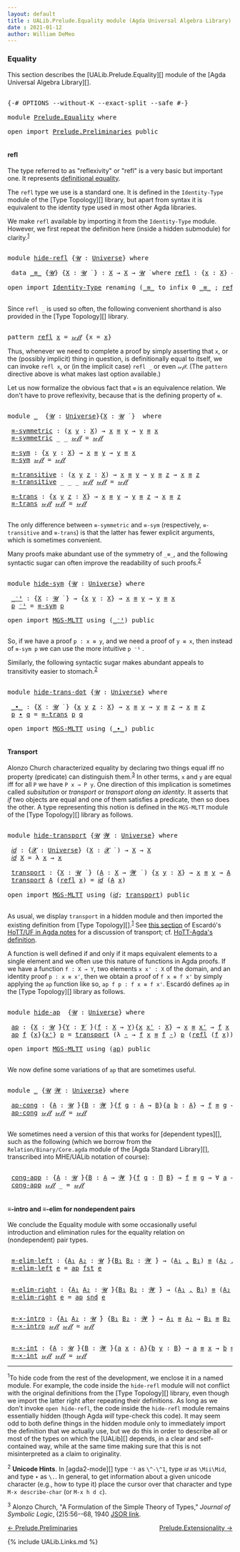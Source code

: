 ```yaml
---
layout: default
title : UALib.Prelude.Equality module (Agda Universal Algebra Library)
date : 2021-01-12
author: William DeMeo
---
```


### <a id="equality">Equality</a>

This section describes the [UALib.Prelude.Equality][] module of the [Agda Universal Algebra Library][].

<pre class="Agda">

<a id="291" class="Symbol">{-#</a> <a id="295" class="Keyword">OPTIONS</a> <a id="303" class="Pragma">--without-K</a> <a id="315" class="Pragma">--exact-split</a> <a id="329" class="Pragma">--safe</a> <a id="336" class="Symbol">#-}</a>

<a id="341" class="Keyword">module</a> <a id="348" href="Prelude.Equality.html" class="Module">Prelude.Equality</a> <a id="365" class="Keyword">where</a>

<a id="372" class="Keyword">open</a> <a id="377" class="Keyword">import</a> <a id="384" href="Prelude.Preliminaries.html" class="Module">Prelude.Preliminaries</a> <a id="406" class="Keyword">public</a>

</pre>

#### <a id="refl">refl</a>

The type referred to as "reflexivity" or "refl" is a very basic but important one. It represents [definitional equality](https://ncatlab.org/nlab/show/equality#definitional_equality).

The `refl` type we use is a standard one. It is defined in the `Identity-Type` module of the [Type Topology][] library, but apart from syntax it is equivalent to the identity type used in most other Agda libraries.

We make `refl` available by importing it from the `Identity-Type` module.  However, we first repeat the definition here (inside a hidden submodule) for clarity.<sup>[1](Prelude.Equality.html#fn1)</sup>

<pre class="Agda">

<a id="1072" class="Keyword">module</a> <a id="hide-refl"></a><a id="1079" href="Prelude.Equality.html#1079" class="Module">hide-refl</a> <a id="1089" class="Symbol">{</a><a id="1090" href="Prelude.Equality.html#1090" class="Bound">𝓤</a> <a id="1092" class="Symbol">:</a> <a id="1094" href="Agda.Primitive.html#423" class="Postulate">Universe</a><a id="1102" class="Symbol">}</a> <a id="1104" class="Keyword">where</a>

 <a id="1112" class="Keyword">data</a> <a id="hide-refl._≡_"></a><a id="1117" href="Prelude.Equality.html#1117" class="Datatype Operator">_≡_</a> <a id="1121" class="Symbol">{</a><a id="1122" href="Prelude.Equality.html#1122" class="Bound">𝓤</a><a id="1123" class="Symbol">}</a> <a id="1125" class="Symbol">{</a><a id="1126" href="Prelude.Equality.html#1126" class="Bound">X</a> <a id="1128" class="Symbol">:</a> <a id="1130" href="Prelude.Equality.html#1122" class="Bound">𝓤</a> <a id="1132" href="Universes.html#403" class="Function Operator">̇</a> <a id="1134" class="Symbol">}</a> <a id="1136" class="Symbol">:</a> <a id="1138" href="Prelude.Equality.html#1126" class="Bound">X</a> <a id="1140" class="Symbol">→</a> <a id="1142" href="Prelude.Equality.html#1126" class="Bound">X</a> <a id="1144" class="Symbol">→</a> <a id="1146" href="Prelude.Equality.html#1122" class="Bound">𝓤</a> <a id="1148" href="Universes.html#403" class="Function Operator">̇</a> <a id="1150" class="Keyword">where</a> <a id="hide-refl._≡_.refl"></a><a id="1156" href="Prelude.Equality.html#1156" class="InductiveConstructor">refl</a> <a id="1161" class="Symbol">:</a> <a id="1163" class="Symbol">{</a><a id="1164" href="Prelude.Equality.html#1164" class="Bound">x</a> <a id="1166" class="Symbol">:</a> <a id="1168" href="Prelude.Equality.html#1126" class="Bound">X</a><a id="1169" class="Symbol">}</a> <a id="1171" class="Symbol">→</a> <a id="1173" href="Prelude.Equality.html#1164" class="Bound">x</a> <a id="1175" href="Prelude.Equality.html#1117" class="Datatype Operator">≡</a> <a id="1177" href="Prelude.Equality.html#1164" class="Bound">x</a>

<a id="1180" class="Keyword">open</a> <a id="1185" class="Keyword">import</a> <a id="1192" href="Identity-Type.html" class="Module">Identity-Type</a> <a id="1206" class="Keyword">renaming</a> <a id="1215" class="Symbol">(</a><a id="1216" href="Identity-Type.html#121" class="Datatype Operator">_≡_</a> <a id="1220" class="Symbol">to</a> <a id="1223" class="Keyword">infix</a> <a id="1229" class="Number">0</a> <a id="_≡_"></a><a id="1231" href="Prelude.Equality.html#1231" class="Datatype Operator">_≡_</a> <a id="1235" class="Symbol">;</a> <a id="1237" href="Identity-Type.html#162" class="InductiveConstructor">refl</a> <a id="1242" class="Symbol">to</a> <a id="refl"></a><a id="1245" href="Prelude.Equality.html#1245" class="InductiveConstructor">𝓇ℯ𝒻𝓁</a><a id="1249" class="Symbol">)</a> <a id="1251" class="Keyword">public</a>

</pre>

Since `refl _` is used so often, the following convenient shorthand is also provided in the [Type Topology][] library.

<pre class="Agda">

<a id="1405" class="Keyword">pattern</a> <a id="refl"></a><a id="1413" href="Prelude.Equality.html#1413" class="InductiveConstructor">refl</a> <a id="1418" href="Prelude.Equality.html#1432" class="Bound">x</a> <a id="1420" class="Symbol">=</a> <a id="1422" href="Prelude.Equality.html#1245" class="InductiveConstructor">𝓇ℯ𝒻𝓁</a> <a id="1427" class="Symbol">{</a>x <a id="1430" class="Symbol">=</a> <a id="1432" href="Prelude.Equality.html#1432" class="Bound">x</a><a id="1433" class="Symbol">}</a>
</pre>

Thus, whenever we need to complete a proof by simply asserting that `x`, or the (possibly implicit) thing in question, is definitionally equal to itself, we can invoke `refl x`, or (in the implicit case) `refl _` or even `𝓇ℯ𝒻𝓁`. (The `pattern` directive above is what makes last option available.)


Let us now formalize the obvious fact that `≡` is an equivalence relation.  We don't have to prove reflexivity, because that is the defining property of `≡`.

<pre class="Agda">

<a id="1920" class="Keyword">module</a> <a id="1927" href="Prelude.Equality.html#1927" class="Module">_</a>  <a id="1930" class="Symbol">{</a><a id="1931" href="Prelude.Equality.html#1931" class="Bound">𝓤</a> <a id="1933" class="Symbol">:</a> <a id="1935" href="Agda.Primitive.html#423" class="Postulate">Universe</a><a id="1943" class="Symbol">}{</a><a id="1945" href="Prelude.Equality.html#1945" class="Bound">X</a> <a id="1947" class="Symbol">:</a> <a id="1949" href="Prelude.Equality.html#1931" class="Bound">𝓤</a> <a id="1951" href="Universes.html#403" class="Function Operator">̇</a> <a id="1953" class="Symbol">}</a>  <a id="1956" class="Keyword">where</a>

 <a id="1964" href="Prelude.Equality.html#1964" class="Function">≡-symmetric</a> <a id="1976" class="Symbol">:</a> <a id="1978" class="Symbol">(</a><a id="1979" href="Prelude.Equality.html#1979" class="Bound">x</a> <a id="1981" href="Prelude.Equality.html#1981" class="Bound">y</a> <a id="1983" class="Symbol">:</a> <a id="1985" href="Prelude.Equality.html#1945" class="Bound">X</a><a id="1986" class="Symbol">)</a> <a id="1988" class="Symbol">→</a> <a id="1990" href="Prelude.Equality.html#1979" class="Bound">x</a> <a id="1992" href="Prelude.Equality.html#1231" class="Datatype Operator">≡</a> <a id="1994" href="Prelude.Equality.html#1981" class="Bound">y</a> <a id="1996" class="Symbol">→</a> <a id="1998" href="Prelude.Equality.html#1981" class="Bound">y</a> <a id="2000" href="Prelude.Equality.html#1231" class="Datatype Operator">≡</a> <a id="2002" href="Prelude.Equality.html#1979" class="Bound">x</a>
 <a id="2005" href="Prelude.Equality.html#1964" class="Function">≡-symmetric</a> <a id="2017" class="Symbol">_</a> <a id="2019" class="Symbol">_</a> <a id="2021" href="Prelude.Equality.html#1245" class="InductiveConstructor">𝓇ℯ𝒻𝓁</a> <a id="2026" class="Symbol">=</a> <a id="2028" href="Prelude.Equality.html#1245" class="InductiveConstructor">𝓇ℯ𝒻𝓁</a>

 <a id="2035" href="Prelude.Equality.html#2035" class="Function">≡-sym</a> <a id="2041" class="Symbol">:</a> <a id="2043" class="Symbol">{</a><a id="2044" href="Prelude.Equality.html#2044" class="Bound">x</a> <a id="2046" href="Prelude.Equality.html#2046" class="Bound">y</a> <a id="2048" class="Symbol">:</a> <a id="2050" href="Prelude.Equality.html#1945" class="Bound">X</a><a id="2051" class="Symbol">}</a> <a id="2053" class="Symbol">→</a> <a id="2055" href="Prelude.Equality.html#2044" class="Bound">x</a> <a id="2057" href="Prelude.Equality.html#1231" class="Datatype Operator">≡</a> <a id="2059" href="Prelude.Equality.html#2046" class="Bound">y</a> <a id="2061" class="Symbol">→</a> <a id="2063" href="Prelude.Equality.html#2046" class="Bound">y</a> <a id="2065" href="Prelude.Equality.html#1231" class="Datatype Operator">≡</a> <a id="2067" href="Prelude.Equality.html#2044" class="Bound">x</a>
 <a id="2070" href="Prelude.Equality.html#2035" class="Function">≡-sym</a> <a id="2076" href="Prelude.Equality.html#1245" class="InductiveConstructor">𝓇ℯ𝒻𝓁</a> <a id="2081" class="Symbol">=</a> <a id="2083" href="Prelude.Equality.html#1245" class="InductiveConstructor">𝓇ℯ𝒻𝓁</a>

 <a id="2090" href="Prelude.Equality.html#2090" class="Function">≡-transitive</a> <a id="2103" class="Symbol">:</a> <a id="2105" class="Symbol">(</a><a id="2106" href="Prelude.Equality.html#2106" class="Bound">x</a> <a id="2108" href="Prelude.Equality.html#2108" class="Bound">y</a> <a id="2110" href="Prelude.Equality.html#2110" class="Bound">z</a> <a id="2112" class="Symbol">:</a> <a id="2114" href="Prelude.Equality.html#1945" class="Bound">X</a><a id="2115" class="Symbol">)</a> <a id="2117" class="Symbol">→</a> <a id="2119" href="Prelude.Equality.html#2106" class="Bound">x</a> <a id="2121" href="Prelude.Equality.html#1231" class="Datatype Operator">≡</a> <a id="2123" href="Prelude.Equality.html#2108" class="Bound">y</a> <a id="2125" class="Symbol">→</a> <a id="2127" href="Prelude.Equality.html#2108" class="Bound">y</a> <a id="2129" href="Prelude.Equality.html#1231" class="Datatype Operator">≡</a> <a id="2131" href="Prelude.Equality.html#2110" class="Bound">z</a> <a id="2133" class="Symbol">→</a> <a id="2135" href="Prelude.Equality.html#2106" class="Bound">x</a> <a id="2137" href="Prelude.Equality.html#1231" class="Datatype Operator">≡</a> <a id="2139" href="Prelude.Equality.html#2110" class="Bound">z</a>
 <a id="2142" href="Prelude.Equality.html#2090" class="Function">≡-transitive</a> <a id="2155" class="Symbol">_</a> <a id="2157" class="Symbol">_</a> <a id="2159" class="Symbol">_</a> <a id="2161" href="Prelude.Equality.html#1245" class="InductiveConstructor">𝓇ℯ𝒻𝓁</a> <a id="2166" href="Prelude.Equality.html#1245" class="InductiveConstructor">𝓇ℯ𝒻𝓁</a> <a id="2171" class="Symbol">=</a> <a id="2173" href="Prelude.Equality.html#1245" class="InductiveConstructor">𝓇ℯ𝒻𝓁</a>

 <a id="2180" href="Prelude.Equality.html#2180" class="Function">≡-trans</a> <a id="2188" class="Symbol">:</a> <a id="2190" class="Symbol">{</a><a id="2191" href="Prelude.Equality.html#2191" class="Bound">x</a> <a id="2193" href="Prelude.Equality.html#2193" class="Bound">y</a> <a id="2195" href="Prelude.Equality.html#2195" class="Bound">z</a> <a id="2197" class="Symbol">:</a> <a id="2199" href="Prelude.Equality.html#1945" class="Bound">X</a><a id="2200" class="Symbol">}</a> <a id="2202" class="Symbol">→</a> <a id="2204" href="Prelude.Equality.html#2191" class="Bound">x</a> <a id="2206" href="Prelude.Equality.html#1231" class="Datatype Operator">≡</a> <a id="2208" href="Prelude.Equality.html#2193" class="Bound">y</a> <a id="2210" class="Symbol">→</a> <a id="2212" href="Prelude.Equality.html#2193" class="Bound">y</a> <a id="2214" href="Prelude.Equality.html#1231" class="Datatype Operator">≡</a> <a id="2216" href="Prelude.Equality.html#2195" class="Bound">z</a> <a id="2218" class="Symbol">→</a> <a id="2220" href="Prelude.Equality.html#2191" class="Bound">x</a> <a id="2222" href="Prelude.Equality.html#1231" class="Datatype Operator">≡</a> <a id="2224" href="Prelude.Equality.html#2195" class="Bound">z</a>
 <a id="2227" href="Prelude.Equality.html#2180" class="Function">≡-trans</a> <a id="2235" href="Prelude.Equality.html#1245" class="InductiveConstructor">𝓇ℯ𝒻𝓁</a> <a id="2240" href="Prelude.Equality.html#1245" class="InductiveConstructor">𝓇ℯ𝒻𝓁</a> <a id="2245" class="Symbol">=</a> <a id="2247" href="Prelude.Equality.html#1245" class="InductiveConstructor">𝓇ℯ𝒻𝓁</a>

</pre>

The only difference between `≡-symmetric` and `≡-sym` (respectively, `≡-transitive` and `≡-trans`) is that the latter has fewer explicit arguments, which is sometimes convenient.

Many proofs make abundant use of the symmetry of `_≡_`, and the following syntactic sugar can often improve the readability of such proofs.<sup>[2](Prelude.Equality.html#fn2)</sup>

<pre class="Agda">

<a id="2641" class="Keyword">module</a> <a id="hide-sym"></a><a id="2648" href="Prelude.Equality.html#2648" class="Module">hide-sym</a> <a id="2657" class="Symbol">{</a><a id="2658" href="Prelude.Equality.html#2658" class="Bound">𝓤</a> <a id="2660" class="Symbol">:</a> <a id="2662" href="Agda.Primitive.html#423" class="Postulate">Universe</a><a id="2670" class="Symbol">}</a> <a id="2672" class="Keyword">where</a>

 <a id="hide-sym._⁻¹"></a><a id="2680" href="Prelude.Equality.html#2680" class="Function Operator">_⁻¹</a> <a id="2684" class="Symbol">:</a> <a id="2686" class="Symbol">{</a><a id="2687" href="Prelude.Equality.html#2687" class="Bound">X</a> <a id="2689" class="Symbol">:</a> <a id="2691" href="Prelude.Equality.html#2658" class="Bound">𝓤</a> <a id="2693" href="Universes.html#403" class="Function Operator">̇</a> <a id="2695" class="Symbol">}</a> <a id="2697" class="Symbol">→</a> <a id="2699" class="Symbol">{</a><a id="2700" href="Prelude.Equality.html#2700" class="Bound">x</a> <a id="2702" href="Prelude.Equality.html#2702" class="Bound">y</a> <a id="2704" class="Symbol">:</a> <a id="2706" href="Prelude.Equality.html#2687" class="Bound">X</a><a id="2707" class="Symbol">}</a> <a id="2709" class="Symbol">→</a> <a id="2711" href="Prelude.Equality.html#2700" class="Bound">x</a> <a id="2713" href="Prelude.Equality.html#1231" class="Datatype Operator">≡</a> <a id="2715" href="Prelude.Equality.html#2702" class="Bound">y</a> <a id="2717" class="Symbol">→</a> <a id="2719" href="Prelude.Equality.html#2702" class="Bound">y</a> <a id="2721" href="Prelude.Equality.html#1231" class="Datatype Operator">≡</a> <a id="2723" href="Prelude.Equality.html#2700" class="Bound">x</a>
 <a id="2726" href="Prelude.Equality.html#2726" class="Bound">p</a> <a id="2728" href="Prelude.Equality.html#2680" class="Function Operator">⁻¹</a> <a id="2731" class="Symbol">=</a> <a id="2733" href="Prelude.Equality.html#2035" class="Function">≡-sym</a> <a id="2739" href="Prelude.Equality.html#2726" class="Bound">p</a>

<a id="2742" class="Keyword">open</a> <a id="2747" class="Keyword">import</a> <a id="2754" href="MGS-MLTT.html" class="Module">MGS-MLTT</a> <a id="2763" class="Keyword">using</a> <a id="2769" class="Symbol">(</a><a id="2770" href="MGS-MLTT.html#6125" class="Function Operator">_⁻¹</a><a id="2773" class="Symbol">)</a> <a id="2775" class="Keyword">public</a>

</pre>

So, if we have a proof `p : x ≡ y`, and we need a proof of `y ≡ x`, then instead of `≡-sym p` we can use the more intuitive `p ⁻¹` .

Similarly, the following syntactic sugar makes abundant appeals to transitivity easier to stomach.<sup>[2](Prelude.Equality.html#fn2)</sup>

<pre class="Agda">

<a id="3084" class="Keyword">module</a> <a id="hide-trans-dot"></a><a id="3091" href="Prelude.Equality.html#3091" class="Module">hide-trans-dot</a> <a id="3106" class="Symbol">{</a><a id="3107" href="Prelude.Equality.html#3107" class="Bound">𝓤</a> <a id="3109" class="Symbol">:</a> <a id="3111" href="Agda.Primitive.html#423" class="Postulate">Universe</a><a id="3119" class="Symbol">}</a> <a id="3121" class="Keyword">where</a>

 <a id="hide-trans-dot._∙_"></a><a id="3129" href="Prelude.Equality.html#3129" class="Function Operator">_∙_</a> <a id="3133" class="Symbol">:</a> <a id="3135" class="Symbol">{</a><a id="3136" href="Prelude.Equality.html#3136" class="Bound">X</a> <a id="3138" class="Symbol">:</a> <a id="3140" href="Prelude.Equality.html#3107" class="Bound">𝓤</a> <a id="3142" href="Universes.html#403" class="Function Operator">̇</a> <a id="3144" class="Symbol">}</a> <a id="3146" class="Symbol">{</a><a id="3147" href="Prelude.Equality.html#3147" class="Bound">x</a> <a id="3149" href="Prelude.Equality.html#3149" class="Bound">y</a> <a id="3151" href="Prelude.Equality.html#3151" class="Bound">z</a> <a id="3153" class="Symbol">:</a> <a id="3155" href="Prelude.Equality.html#3136" class="Bound">X</a><a id="3156" class="Symbol">}</a> <a id="3158" class="Symbol">→</a> <a id="3160" href="Prelude.Equality.html#3147" class="Bound">x</a> <a id="3162" href="Prelude.Equality.html#1231" class="Datatype Operator">≡</a> <a id="3164" href="Prelude.Equality.html#3149" class="Bound">y</a> <a id="3166" class="Symbol">→</a> <a id="3168" href="Prelude.Equality.html#3149" class="Bound">y</a> <a id="3170" href="Prelude.Equality.html#1231" class="Datatype Operator">≡</a> <a id="3172" href="Prelude.Equality.html#3151" class="Bound">z</a> <a id="3174" class="Symbol">→</a> <a id="3176" href="Prelude.Equality.html#3147" class="Bound">x</a> <a id="3178" href="Prelude.Equality.html#1231" class="Datatype Operator">≡</a> <a id="3180" href="Prelude.Equality.html#3151" class="Bound">z</a>
 <a id="3183" href="Prelude.Equality.html#3183" class="Bound">p</a> <a id="3185" href="Prelude.Equality.html#3129" class="Function Operator">∙</a> <a id="3187" href="Prelude.Equality.html#3187" class="Bound">q</a> <a id="3189" class="Symbol">=</a> <a id="3191" href="Prelude.Equality.html#2180" class="Function">≡-trans</a> <a id="3199" href="Prelude.Equality.html#3183" class="Bound">p</a> <a id="3201" href="Prelude.Equality.html#3187" class="Bound">q</a>

<a id="3204" class="Keyword">open</a> <a id="3209" class="Keyword">import</a> <a id="3216" href="MGS-MLTT.html" class="Module">MGS-MLTT</a> <a id="3225" class="Keyword">using</a> <a id="3231" class="Symbol">(</a><a id="3232" href="MGS-MLTT.html#5910" class="Function Operator">_∙_</a><a id="3235" class="Symbol">)</a> <a id="3237" class="Keyword">public</a>

</pre>

#### <a id="transport">Transport</a>

Alonzo Church characterized equality by declaring two things equal iff no property (predicate) can distinguish them.<sup>[3](Prelude.Equality.html#fn3)</sup>  In other terms, `x` and `y` are equal iff for all `P` we have `P x → P y`.  One direction of this implication is sometimes called *subsitution* or *transport* or *transport along an identity*.  It asserts that *if* two objects are equal and one of them satisfies a predicate, then so does the other. A type representing this notion is defined in the `MGS-MLTT` module of the [Type Topology][] library as follows.

<pre class="Agda">

<a id="3882" class="Keyword">module</a> <a id="hide-transport"></a><a id="3889" href="Prelude.Equality.html#3889" class="Module">hide-transport</a> <a id="3904" class="Symbol">{</a><a id="3905" href="Prelude.Equality.html#3905" class="Bound">𝓤</a> <a id="3907" href="Prelude.Equality.html#3907" class="Bound">𝓦</a> <a id="3909" class="Symbol">:</a> <a id="3911" href="Agda.Primitive.html#423" class="Postulate">Universe</a><a id="3919" class="Symbol">}</a> <a id="3921" class="Keyword">where</a>

 <a id="hide-transport.𝑖𝑑"></a><a id="3929" href="Prelude.Equality.html#3929" class="Function">𝑖𝑑</a> <a id="3932" class="Symbol">:</a> <a id="3934" class="Symbol">{</a><a id="3935" href="Prelude.Equality.html#3935" class="Bound">𝓧</a> <a id="3937" class="Symbol">:</a> <a id="3939" href="Agda.Primitive.html#423" class="Postulate">Universe</a><a id="3947" class="Symbol">}</a> <a id="3949" class="Symbol">(</a><a id="3950" href="Prelude.Equality.html#3950" class="Bound">X</a> <a id="3952" class="Symbol">:</a> <a id="3954" href="Prelude.Equality.html#3935" class="Bound">𝓧</a> <a id="3956" href="Universes.html#403" class="Function Operator">̇</a> <a id="3958" class="Symbol">)</a> <a id="3960" class="Symbol">→</a> <a id="3962" href="Prelude.Equality.html#3950" class="Bound">X</a> <a id="3964" class="Symbol">→</a> <a id="3966" href="Prelude.Equality.html#3950" class="Bound">X</a>
 <a id="3969" href="Prelude.Equality.html#3929" class="Function">𝑖𝑑</a> <a id="3972" href="Prelude.Equality.html#3972" class="Bound">X</a> <a id="3974" class="Symbol">=</a> <a id="3976" class="Symbol">λ</a> <a id="3978" href="Prelude.Equality.html#3978" class="Bound">x</a> <a id="3980" class="Symbol">→</a> <a id="3982" href="Prelude.Equality.html#3978" class="Bound">x</a>

 <a id="hide-transport.transport"></a><a id="3986" href="Prelude.Equality.html#3986" class="Function">transport</a> <a id="3996" class="Symbol">:</a> <a id="3998" class="Symbol">{</a><a id="3999" href="Prelude.Equality.html#3999" class="Bound">X</a> <a id="4001" class="Symbol">:</a> <a id="4003" href="Prelude.Equality.html#3905" class="Bound">𝓤</a> <a id="4005" href="Universes.html#403" class="Function Operator">̇</a> <a id="4007" class="Symbol">}</a> <a id="4009" class="Symbol">(</a><a id="4010" href="Prelude.Equality.html#4010" class="Bound">A</a> <a id="4012" class="Symbol">:</a> <a id="4014" href="Prelude.Equality.html#3999" class="Bound">X</a> <a id="4016" class="Symbol">→</a> <a id="4018" href="Prelude.Equality.html#3907" class="Bound">𝓦</a> <a id="4020" href="Universes.html#403" class="Function Operator">̇</a> <a id="4022" class="Symbol">)</a> <a id="4024" class="Symbol">{</a><a id="4025" href="Prelude.Equality.html#4025" class="Bound">x</a> <a id="4027" href="Prelude.Equality.html#4027" class="Bound">y</a> <a id="4029" class="Symbol">:</a> <a id="4031" href="Prelude.Equality.html#3999" class="Bound">X</a><a id="4032" class="Symbol">}</a> <a id="4034" class="Symbol">→</a> <a id="4036" href="Prelude.Equality.html#4025" class="Bound">x</a> <a id="4038" href="Prelude.Equality.html#1231" class="Datatype Operator">≡</a> <a id="4040" href="Prelude.Equality.html#4027" class="Bound">y</a> <a id="4042" class="Symbol">→</a> <a id="4044" href="Prelude.Equality.html#4010" class="Bound">A</a> <a id="4046" href="Prelude.Equality.html#4025" class="Bound">x</a> <a id="4048" class="Symbol">→</a> <a id="4050" href="Prelude.Equality.html#4010" class="Bound">A</a> <a id="4052" href="Prelude.Equality.html#4027" class="Bound">y</a>
 <a id="4055" href="Prelude.Equality.html#3986" class="Function">transport</a> <a id="4065" href="Prelude.Equality.html#4065" class="Bound">A</a> <a id="4067" class="Symbol">(</a><a id="4068" href="Prelude.Equality.html#1413" class="InductiveConstructor">refl</a> <a id="4073" href="Prelude.Equality.html#4073" class="Bound">x</a><a id="4074" class="Symbol">)</a> <a id="4076" class="Symbol">=</a> <a id="4078" href="Prelude.Equality.html#3929" class="Function">𝑖𝑑</a> <a id="4081" class="Symbol">(</a><a id="4082" href="Prelude.Equality.html#4065" class="Bound">A</a> <a id="4084" href="Prelude.Equality.html#4073" class="Bound">x</a><a id="4085" class="Symbol">)</a>

<a id="4088" class="Keyword">open</a> <a id="4093" class="Keyword">import</a> <a id="4100" href="MGS-MLTT.html" class="Module">MGS-MLTT</a> <a id="4109" class="Keyword">using</a> <a id="4115" class="Symbol">(</a><a id="4116" href="MGS-MLTT.html#3778" class="Function">𝑖𝑑</a><a id="4118" class="Symbol">;</a> <a id="4120" href="MGS-MLTT.html#4946" class="Function">transport</a><a id="4129" class="Symbol">)</a> <a id="4131" class="Keyword">public</a>

</pre>

As usual, we display `transport` in a hidden module and then imported the existing definition from [Type Topology][].<sup>[1](Preliminaries.Equality.html#fn1)</sup> See [this section](https://www.cs.bham.ac.uk/~mhe/HoTT-UF-in-Agda-Lecture-Notes/HoTT-UF-Agda.html#70309) of Escardó's [HoTT/UF in Agda notes](https://www.cs.bham.ac.uk/~mhe/HoTT-UF-in-Agda-Lecture-Notes/HoTT-UF-Agda.html) for a discussion of transport; cf. [HoTT-Agda's definition](https://github.com/HoTT/HoTT-Agda/blob/master/core/lib/Base.agda).

A function is well defined if and only if it maps equivalent elements to a single element and we often use this nature of functions in Agda proofs.  If we have a function `f : X → Y`, two elements `x x' : X` of the domain, and an identity proof `p : x ≡ x'`, then we obtain a proof of `f x ≡ f x'` by simply applying the `ap` function like so, `ap f p : f x ≡ f x'`. Escardó defines `ap` in the [Type Topology][] library as follows.

<pre class="Agda">

<a id="5114" class="Keyword">module</a> <a id="hide-ap"></a><a id="5121" href="Prelude.Equality.html#5121" class="Module">hide-ap</a>  <a id="5130" class="Symbol">{</a><a id="5131" href="Prelude.Equality.html#5131" class="Bound">𝓤</a> <a id="5133" class="Symbol">:</a> <a id="5135" href="Agda.Primitive.html#423" class="Postulate">Universe</a><a id="5143" class="Symbol">}</a> <a id="5145" class="Keyword">where</a>

 <a id="hide-ap.ap"></a><a id="5153" href="Prelude.Equality.html#5153" class="Function">ap</a> <a id="5156" class="Symbol">:</a> <a id="5158" class="Symbol">{</a><a id="5159" href="Prelude.Equality.html#5159" class="Bound">X</a> <a id="5161" class="Symbol">:</a> <a id="5163" href="Prelude.Equality.html#5131" class="Bound">𝓤</a> <a id="5165" href="Universes.html#403" class="Function Operator">̇</a><a id="5166" class="Symbol">}{</a><a id="5168" href="Prelude.Equality.html#5168" class="Bound">Y</a> <a id="5170" class="Symbol">:</a> <a id="5172" href="Universes.html#262" class="Generalizable">𝓥</a> <a id="5174" href="Universes.html#403" class="Function Operator">̇</a><a id="5175" class="Symbol">}(</a><a id="5177" href="Prelude.Equality.html#5177" class="Bound">f</a> <a id="5179" class="Symbol">:</a> <a id="5181" href="Prelude.Equality.html#5159" class="Bound">X</a> <a id="5183" class="Symbol">→</a> <a id="5185" href="Prelude.Equality.html#5168" class="Bound">Y</a><a id="5186" class="Symbol">){</a><a id="5188" href="Prelude.Equality.html#5188" class="Bound">x</a> <a id="5190" href="Prelude.Equality.html#5190" class="Bound">x&#39;</a> <a id="5193" class="Symbol">:</a> <a id="5195" href="Prelude.Equality.html#5159" class="Bound">X</a><a id="5196" class="Symbol">}</a> <a id="5198" class="Symbol">→</a> <a id="5200" href="Prelude.Equality.html#5188" class="Bound">x</a> <a id="5202" href="Prelude.Equality.html#1231" class="Datatype Operator">≡</a> <a id="5204" href="Prelude.Equality.html#5190" class="Bound">x&#39;</a> <a id="5207" class="Symbol">→</a> <a id="5209" href="Prelude.Equality.html#5177" class="Bound">f</a> <a id="5211" href="Prelude.Equality.html#5188" class="Bound">x</a> <a id="5213" href="Prelude.Equality.html#1231" class="Datatype Operator">≡</a> <a id="5215" href="Prelude.Equality.html#5177" class="Bound">f</a> <a id="5217" href="Prelude.Equality.html#5190" class="Bound">x&#39;</a>
 <a id="5221" href="Prelude.Equality.html#5153" class="Function">ap</a> <a id="5224" href="Prelude.Equality.html#5224" class="Bound">f</a> <a id="5226" class="Symbol">{</a><a id="5227" href="Prelude.Equality.html#5227" class="Bound">x</a><a id="5228" class="Symbol">}{</a><a id="5230" href="Prelude.Equality.html#5230" class="Bound">x&#39;</a><a id="5232" class="Symbol">}</a> <a id="5234" href="Prelude.Equality.html#5234" class="Bound">p</a> <a id="5236" class="Symbol">=</a> <a id="5238" href="MGS-MLTT.html#4946" class="Function">transport</a> <a id="5248" class="Symbol">(λ</a> <a id="5251" href="Prelude.Equality.html#5251" class="Bound">-</a> <a id="5253" class="Symbol">→</a> <a id="5255" href="Prelude.Equality.html#5224" class="Bound">f</a> <a id="5257" href="Prelude.Equality.html#5227" class="Bound">x</a> <a id="5259" href="Prelude.Equality.html#1231" class="Datatype Operator">≡</a> <a id="5261" href="Prelude.Equality.html#5224" class="Bound">f</a> <a id="5263" href="Prelude.Equality.html#5251" class="Bound">-</a><a id="5264" class="Symbol">)</a> <a id="5266" href="Prelude.Equality.html#5234" class="Bound">p</a> <a id="5268" class="Symbol">(</a><a id="5269" href="Prelude.Equality.html#1413" class="InductiveConstructor">refl</a> <a id="5274" class="Symbol">(</a><a id="5275" href="Prelude.Equality.html#5224" class="Bound">f</a> <a id="5277" href="Prelude.Equality.html#5227" class="Bound">x</a><a id="5278" class="Symbol">))</a>

<a id="5282" class="Keyword">open</a> <a id="5287" class="Keyword">import</a> <a id="5294" href="MGS-MLTT.html" class="Module">MGS-MLTT</a> <a id="5303" class="Keyword">using</a> <a id="5309" class="Symbol">(</a><a id="5310" href="MGS-MLTT.html#6613" class="Function">ap</a><a id="5312" class="Symbol">)</a> <a id="5314" class="Keyword">public</a>

</pre>

We now define some variations of `ap` that are sometimes useful.

<pre class="Agda">

<a id="5414" class="Keyword">module</a> <a id="5421" href="Prelude.Equality.html#5421" class="Module">_</a> <a id="5423" class="Symbol">{</a><a id="5424" href="Prelude.Equality.html#5424" class="Bound">𝓤</a> <a id="5426" href="Prelude.Equality.html#5426" class="Bound">𝓦</a> <a id="5428" class="Symbol">:</a> <a id="5430" href="Agda.Primitive.html#423" class="Postulate">Universe</a><a id="5438" class="Symbol">}</a> <a id="5440" class="Keyword">where</a>

 <a id="5448" href="Prelude.Equality.html#5448" class="Function">ap-cong</a> <a id="5456" class="Symbol">:</a> <a id="5458" class="Symbol">{</a><a id="5459" href="Prelude.Equality.html#5459" class="Bound">A</a> <a id="5461" class="Symbol">:</a> <a id="5463" href="Prelude.Equality.html#5424" class="Bound">𝓤</a> <a id="5465" href="Universes.html#403" class="Function Operator">̇</a><a id="5466" class="Symbol">}{</a><a id="5468" href="Prelude.Equality.html#5468" class="Bound">B</a> <a id="5470" class="Symbol">:</a> <a id="5472" href="Prelude.Equality.html#5426" class="Bound">𝓦</a> <a id="5474" href="Universes.html#403" class="Function Operator">̇</a><a id="5475" class="Symbol">}{</a><a id="5477" href="Prelude.Equality.html#5477" class="Bound">f</a> <a id="5479" href="Prelude.Equality.html#5479" class="Bound">g</a> <a id="5481" class="Symbol">:</a> <a id="5483" href="Prelude.Equality.html#5459" class="Bound">A</a> <a id="5485" class="Symbol">→</a> <a id="5487" href="Prelude.Equality.html#5468" class="Bound">B</a><a id="5488" class="Symbol">}{</a><a id="5490" href="Prelude.Equality.html#5490" class="Bound">a</a> <a id="5492" href="Prelude.Equality.html#5492" class="Bound">b</a> <a id="5494" class="Symbol">:</a> <a id="5496" href="Prelude.Equality.html#5459" class="Bound">A</a><a id="5497" class="Symbol">}</a> <a id="5499" class="Symbol">→</a> <a id="5501" href="Prelude.Equality.html#5477" class="Bound">f</a> <a id="5503" href="Prelude.Equality.html#1231" class="Datatype Operator">≡</a> <a id="5505" href="Prelude.Equality.html#5479" class="Bound">g</a> <a id="5507" class="Symbol">→</a> <a id="5509" href="Prelude.Equality.html#5490" class="Bound">a</a> <a id="5511" href="Prelude.Equality.html#1231" class="Datatype Operator">≡</a> <a id="5513" href="Prelude.Equality.html#5492" class="Bound">b</a> <a id="5515" class="Symbol">→</a> <a id="5517" href="Prelude.Equality.html#5477" class="Bound">f</a> <a id="5519" href="Prelude.Equality.html#5490" class="Bound">a</a> <a id="5521" href="Prelude.Equality.html#1231" class="Datatype Operator">≡</a> <a id="5523" href="Prelude.Equality.html#5479" class="Bound">g</a> <a id="5525" href="Prelude.Equality.html#5492" class="Bound">b</a>
 <a id="5528" href="Prelude.Equality.html#5448" class="Function">ap-cong</a> <a id="5536" href="Prelude.Equality.html#1245" class="InductiveConstructor">𝓇ℯ𝒻𝓁</a> <a id="5541" href="Prelude.Equality.html#1245" class="InductiveConstructor">𝓇ℯ𝒻𝓁</a> <a id="5546" class="Symbol">=</a> <a id="5548" href="Prelude.Equality.html#1245" class="InductiveConstructor">𝓇ℯ𝒻𝓁</a>

</pre>

We sometimes need a version of this that works for [dependent types][], such as the following (which we borrow from the `Relation/Binary/Core.agda` module of the [Agda Standard Library][], transcribed into MHE/UALib notation of course):

<pre class="Agda">

 <a id="5819" href="Prelude.Equality.html#5819" class="Function">cong-app</a> <a id="5828" class="Symbol">:</a> <a id="5830" class="Symbol">{</a><a id="5831" href="Prelude.Equality.html#5831" class="Bound">A</a> <a id="5833" class="Symbol">:</a> <a id="5835" href="Prelude.Equality.html#5424" class="Bound">𝓤</a> <a id="5837" href="Universes.html#403" class="Function Operator">̇</a><a id="5838" class="Symbol">}{</a><a id="5840" href="Prelude.Equality.html#5840" class="Bound">B</a> <a id="5842" class="Symbol">:</a> <a id="5844" href="Prelude.Equality.html#5831" class="Bound">A</a> <a id="5846" class="Symbol">→</a> <a id="5848" href="Prelude.Equality.html#5426" class="Bound">𝓦</a> <a id="5850" href="Universes.html#403" class="Function Operator">̇</a><a id="5851" class="Symbol">}{</a><a id="5853" href="Prelude.Equality.html#5853" class="Bound">f</a> <a id="5855" href="Prelude.Equality.html#5855" class="Bound">g</a> <a id="5857" class="Symbol">:</a> <a id="5859" href="MGS-MLTT.html#3562" class="Function">Π</a> <a id="5861" href="Prelude.Equality.html#5840" class="Bound">B</a><a id="5862" class="Symbol">}</a> <a id="5864" class="Symbol">→</a> <a id="5866" href="Prelude.Equality.html#5853" class="Bound">f</a> <a id="5868" href="Prelude.Equality.html#1231" class="Datatype Operator">≡</a> <a id="5870" href="Prelude.Equality.html#5855" class="Bound">g</a> <a id="5872" class="Symbol">→</a> <a id="5874" class="Symbol">∀</a> <a id="5876" href="Prelude.Equality.html#5876" class="Bound">a</a> <a id="5878" class="Symbol">→</a> <a id="5880" href="Prelude.Equality.html#5853" class="Bound">f</a> <a id="5882" href="Prelude.Equality.html#5876" class="Bound">a</a> <a id="5884" href="Prelude.Equality.html#1231" class="Datatype Operator">≡</a> <a id="5886" href="Prelude.Equality.html#5855" class="Bound">g</a> <a id="5888" href="Prelude.Equality.html#5876" class="Bound">a</a>
 <a id="5891" href="Prelude.Equality.html#5819" class="Function">cong-app</a> <a id="5900" href="Prelude.Equality.html#1245" class="InductiveConstructor">𝓇ℯ𝒻𝓁</a> <a id="5905" class="Symbol">_</a> <a id="5907" class="Symbol">=</a> <a id="5909" href="Prelude.Equality.html#1245" class="InductiveConstructor">𝓇ℯ𝒻𝓁</a>

</pre>




#### <a id="≡-intro-and-≡-elim-for-nondependent-pairs">≡-intro and ≡-elim for nondependent pairs</a>

We conclude the Equality module with some occasionally useful introduction and elimination rules for the equality relation on (nondependent) pair types.


<pre class="Agda">

 <a id="6202" href="Prelude.Equality.html#6202" class="Function">≡-elim-left</a> <a id="6214" class="Symbol">:</a> <a id="6216" class="Symbol">{</a><a id="6217" href="Prelude.Equality.html#6217" class="Bound">A₁</a> <a id="6220" href="Prelude.Equality.html#6220" class="Bound">A₂</a> <a id="6223" class="Symbol">:</a> <a id="6225" href="Prelude.Equality.html#5424" class="Bound">𝓤</a> <a id="6227" href="Universes.html#403" class="Function Operator">̇</a><a id="6228" class="Symbol">}{</a><a id="6230" href="Prelude.Equality.html#6230" class="Bound">B₁</a> <a id="6233" href="Prelude.Equality.html#6233" class="Bound">B₂</a> <a id="6236" class="Symbol">:</a> <a id="6238" href="Prelude.Equality.html#5426" class="Bound">𝓦</a> <a id="6240" href="Universes.html#403" class="Function Operator">̇</a><a id="6241" class="Symbol">}</a> <a id="6243" class="Symbol">→</a> <a id="6245" class="Symbol">(</a><a id="6246" href="Prelude.Equality.html#6217" class="Bound">A₁</a> <a id="6249" href="MGS-MLTT.html#2929" class="InductiveConstructor Operator">,</a> <a id="6251" href="Prelude.Equality.html#6230" class="Bound">B₁</a><a id="6253" class="Symbol">)</a> <a id="6255" href="Prelude.Equality.html#1231" class="Datatype Operator">≡</a> <a id="6257" class="Symbol">(</a><a id="6258" href="Prelude.Equality.html#6220" class="Bound">A₂</a> <a id="6261" href="MGS-MLTT.html#2929" class="InductiveConstructor Operator">,</a> <a id="6263" href="Prelude.Equality.html#6233" class="Bound">B₂</a><a id="6265" class="Symbol">)</a> <a id="6267" class="Symbol">→</a> <a id="6269" href="Prelude.Equality.html#6217" class="Bound">A₁</a> <a id="6272" href="Prelude.Equality.html#1231" class="Datatype Operator">≡</a> <a id="6274" href="Prelude.Equality.html#6220" class="Bound">A₂</a>
 <a id="6278" href="Prelude.Equality.html#6202" class="Function">≡-elim-left</a> <a id="6290" href="Prelude.Equality.html#6290" class="Bound">e</a> <a id="6292" class="Symbol">=</a> <a id="6294" href="MGS-MLTT.html#6613" class="Function">ap</a> <a id="6297" href="Prelude.Preliminaries.html#13527" class="Function">fst</a> <a id="6301" href="Prelude.Equality.html#6290" class="Bound">e</a>


 <a id="6306" href="Prelude.Equality.html#6306" class="Function">≡-elim-right</a> <a id="6319" class="Symbol">:</a> <a id="6321" class="Symbol">{</a><a id="6322" href="Prelude.Equality.html#6322" class="Bound">A₁</a> <a id="6325" href="Prelude.Equality.html#6325" class="Bound">A₂</a> <a id="6328" class="Symbol">:</a> <a id="6330" href="Prelude.Equality.html#5424" class="Bound">𝓤</a> <a id="6332" href="Universes.html#403" class="Function Operator">̇</a><a id="6333" class="Symbol">}{</a><a id="6335" href="Prelude.Equality.html#6335" class="Bound">B₁</a> <a id="6338" href="Prelude.Equality.html#6338" class="Bound">B₂</a> <a id="6341" class="Symbol">:</a> <a id="6343" href="Prelude.Equality.html#5426" class="Bound">𝓦</a> <a id="6345" href="Universes.html#403" class="Function Operator">̇</a><a id="6346" class="Symbol">}</a> <a id="6348" class="Symbol">→</a> <a id="6350" class="Symbol">(</a><a id="6351" href="Prelude.Equality.html#6322" class="Bound">A₁</a> <a id="6354" href="MGS-MLTT.html#2929" class="InductiveConstructor Operator">,</a> <a id="6356" href="Prelude.Equality.html#6335" class="Bound">B₁</a><a id="6358" class="Symbol">)</a> <a id="6360" href="Prelude.Equality.html#1231" class="Datatype Operator">≡</a> <a id="6362" class="Symbol">(</a><a id="6363" href="Prelude.Equality.html#6325" class="Bound">A₂</a> <a id="6366" href="MGS-MLTT.html#2929" class="InductiveConstructor Operator">,</a> <a id="6368" href="Prelude.Equality.html#6338" class="Bound">B₂</a><a id="6370" class="Symbol">)</a> <a id="6372" class="Symbol">→</a> <a id="6374" href="Prelude.Equality.html#6335" class="Bound">B₁</a> <a id="6377" href="Prelude.Equality.html#1231" class="Datatype Operator">≡</a> <a id="6379" href="Prelude.Equality.html#6338" class="Bound">B₂</a>
 <a id="6383" href="Prelude.Equality.html#6306" class="Function">≡-elim-right</a> <a id="6396" href="Prelude.Equality.html#6396" class="Bound">e</a> <a id="6398" class="Symbol">=</a> <a id="6400" href="MGS-MLTT.html#6613" class="Function">ap</a> <a id="6403" href="Prelude.Preliminaries.html#13605" class="Function">snd</a> <a id="6407" href="Prelude.Equality.html#6396" class="Bound">e</a>


 <a id="6412" href="Prelude.Equality.html#6412" class="Function">≡-×-intro</a> <a id="6422" class="Symbol">:</a> <a id="6424" class="Symbol">{</a><a id="6425" href="Prelude.Equality.html#6425" class="Bound">A₁</a> <a id="6428" href="Prelude.Equality.html#6428" class="Bound">A₂</a> <a id="6431" class="Symbol">:</a> <a id="6433" href="Prelude.Equality.html#5424" class="Bound">𝓤</a> <a id="6435" href="Universes.html#403" class="Function Operator">̇</a><a id="6436" class="Symbol">}</a> <a id="6438" class="Symbol">{</a><a id="6439" href="Prelude.Equality.html#6439" class="Bound">B₁</a> <a id="6442" href="Prelude.Equality.html#6442" class="Bound">B₂</a> <a id="6445" class="Symbol">:</a> <a id="6447" href="Prelude.Equality.html#5426" class="Bound">𝓦</a> <a id="6449" href="Universes.html#403" class="Function Operator">̇</a><a id="6450" class="Symbol">}</a> <a id="6452" class="Symbol">→</a> <a id="6454" href="Prelude.Equality.html#6425" class="Bound">A₁</a> <a id="6457" href="Prelude.Equality.html#1231" class="Datatype Operator">≡</a> <a id="6459" href="Prelude.Equality.html#6428" class="Bound">A₂</a> <a id="6462" class="Symbol">→</a> <a id="6464" href="Prelude.Equality.html#6439" class="Bound">B₁</a> <a id="6467" href="Prelude.Equality.html#1231" class="Datatype Operator">≡</a> <a id="6469" href="Prelude.Equality.html#6442" class="Bound">B₂</a> <a id="6472" class="Symbol">→</a> <a id="6474" class="Symbol">(</a><a id="6475" href="Prelude.Equality.html#6425" class="Bound">A₁</a> <a id="6478" href="MGS-MLTT.html#2929" class="InductiveConstructor Operator">,</a> <a id="6480" href="Prelude.Equality.html#6439" class="Bound">B₁</a><a id="6482" class="Symbol">)</a> <a id="6484" href="Prelude.Equality.html#1231" class="Datatype Operator">≡</a> <a id="6486" class="Symbol">(</a><a id="6487" href="Prelude.Equality.html#6428" class="Bound">A₂</a> <a id="6490" href="MGS-MLTT.html#2929" class="InductiveConstructor Operator">,</a> <a id="6492" href="Prelude.Equality.html#6442" class="Bound">B₂</a><a id="6494" class="Symbol">)</a>
 <a id="6497" href="Prelude.Equality.html#6412" class="Function">≡-×-intro</a> <a id="6507" href="Prelude.Equality.html#1245" class="InductiveConstructor">𝓇ℯ𝒻𝓁</a> <a id="6512" href="Prelude.Equality.html#1245" class="InductiveConstructor">𝓇ℯ𝒻𝓁</a> <a id="6517" class="Symbol">=</a> <a id="6519" href="Prelude.Equality.html#1245" class="InductiveConstructor">𝓇ℯ𝒻𝓁</a>


 <a id="6527" href="Prelude.Equality.html#6527" class="Function">≡-×-int</a> <a id="6535" class="Symbol">:</a> <a id="6537" class="Symbol">{</a><a id="6538" href="Prelude.Equality.html#6538" class="Bound">A</a> <a id="6540" class="Symbol">:</a> <a id="6542" href="Prelude.Equality.html#5424" class="Bound">𝓤</a> <a id="6544" href="Universes.html#403" class="Function Operator">̇</a><a id="6545" class="Symbol">}{</a><a id="6547" href="Prelude.Equality.html#6547" class="Bound">B</a> <a id="6549" class="Symbol">:</a> <a id="6551" href="Prelude.Equality.html#5426" class="Bound">𝓦</a> <a id="6553" href="Universes.html#403" class="Function Operator">̇</a><a id="6554" class="Symbol">}{</a><a id="6556" href="Prelude.Equality.html#6556" class="Bound">a</a> <a id="6558" href="Prelude.Equality.html#6558" class="Bound">x</a> <a id="6560" class="Symbol">:</a> <a id="6562" href="Prelude.Equality.html#6538" class="Bound">A</a><a id="6563" class="Symbol">}{</a><a id="6565" href="Prelude.Equality.html#6565" class="Bound">b</a> <a id="6567" href="Prelude.Equality.html#6567" class="Bound">y</a> <a id="6569" class="Symbol">:</a> <a id="6571" href="Prelude.Equality.html#6547" class="Bound">B</a><a id="6572" class="Symbol">}</a> <a id="6574" class="Symbol">→</a> <a id="6576" href="Prelude.Equality.html#6556" class="Bound">a</a> <a id="6578" href="Prelude.Equality.html#1231" class="Datatype Operator">≡</a> <a id="6580" href="Prelude.Equality.html#6558" class="Bound">x</a> <a id="6582" class="Symbol">→</a> <a id="6584" href="Prelude.Equality.html#6565" class="Bound">b</a> <a id="6586" href="Prelude.Equality.html#1231" class="Datatype Operator">≡</a> <a id="6588" href="Prelude.Equality.html#6567" class="Bound">y</a> <a id="6590" class="Symbol">→</a> <a id="6592" class="Symbol">(</a><a id="6593" href="Prelude.Equality.html#6556" class="Bound">a</a> <a id="6595" href="MGS-MLTT.html#2929" class="InductiveConstructor Operator">,</a> <a id="6597" href="Prelude.Equality.html#6565" class="Bound">b</a><a id="6598" class="Symbol">)</a> <a id="6600" href="Prelude.Equality.html#1231" class="Datatype Operator">≡</a> <a id="6602" class="Symbol">(</a><a id="6603" href="Prelude.Equality.html#6558" class="Bound">x</a> <a id="6605" href="MGS-MLTT.html#2929" class="InductiveConstructor Operator">,</a> <a id="6607" href="Prelude.Equality.html#6567" class="Bound">y</a><a id="6608" class="Symbol">)</a>
 <a id="6611" href="Prelude.Equality.html#6527" class="Function">≡-×-int</a> <a id="6619" href="Prelude.Equality.html#1245" class="InductiveConstructor">𝓇ℯ𝒻𝓁</a> <a id="6624" href="Prelude.Equality.html#1245" class="InductiveConstructor">𝓇ℯ𝒻𝓁</a> <a id="6629" class="Symbol">=</a> <a id="6631" href="Prelude.Equality.html#1245" class="InductiveConstructor">𝓇ℯ𝒻𝓁</a>
</pre>

-------------------------------------

<sup>1</sup><span class="footnote" id="fn1">To hide code from the rest of the development, we enclose it in a named module.  For example, the code inside the `hide-refl` module will not conflict with the original definitions from the [Type Topology][] library, even though we import the latter right after repeating their definitions.  As long as we don't invoke `open hide-refl`, the code inside the `hide-refl` module remains essentially hidden (though Agda *will* type-check this code). It may seem odd to both define things in the hidden module only to immediately import the definition that we actually use, but we do this in order to describe all or most of the types on which the [UALib][] depends, in a clear and self-contained way, while at the same time making sure that this is not misinterpreted as a claim to originality.</span>


<sup>2</sup><span class="footnote" id="fn2"> **Unicode Hints**. In [agda2-mode][] type `⁻¹` as `\^-\^1`, type `𝑖𝑑` as `\Mii\Mid`, and type `∙` as `\.`. In general, to get information about a given unicode character (e.g., how to type it) place the cursor over that character and type `M-x describe-char` (or `M-x h d c`).</span>

<sup>3</sup><span class="footnote" id="fn3"> Alonzo Church, "A Formulation of the Simple Theory of Types," *Journal of Symbolic Logic*, (2)5:56--68, 1940 [JSOR link](http://www.jstor.org/stable/2266170).

<p></p>
<p></p>


[← Prelude.Preliminaries ](Prelude.Preliminaries.html)
<span style="float:right;">[Prelude.Extensionality →](Prelude.Extensionality.html)</span>

{% include UALib.Links.md %}
